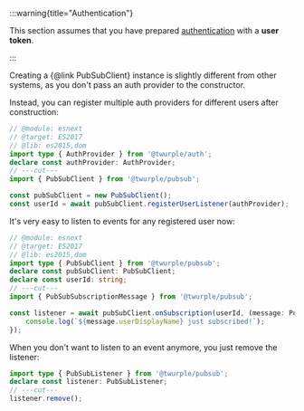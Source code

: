 :::warning{title="Authentication"}

This section assumes that you have prepared [authentication](/docs/auth/) with a **user token**.

:::

Creating a {@link PubSubClient} instance is slightly different from other systems, as you don't pass an auth provider to the constructor.

Instead, you can register multiple auth providers for different users after construction:

```ts twoslash
// @module: esnext
// @target: ES2017
// @lib: es2015,dom
import type { AuthProvider } from '@twurple/auth';
declare const authProvider: AuthProvider;
// ---cut---
import { PubSubClient } from '@twurple/pubsub';

const pubSubClient = new PubSubClient();
const userId = await pubSubClient.registerUserListener(authProvider);
```

It's very easy to listen to events for any registered user now:

```ts twoslash
// @module: esnext
// @target: ES2017
// @lib: es2015,dom
import type { PubSubClient } from '@twurple/pubsub';
declare const pubSubClient: PubSubClient;
declare const userId: string;
// ---cut---
import { PubSubSubscriptionMessage } from '@twurple/pubsub';

const listener = await pubSubClient.onSubscription(userId, (message: PubSubSubscriptionMessage) => {
	console.log(`${message.userDisplayName} just subscribed!`);
});
```

When you don't want to listen to an event anymore, you just remove the listener:

```ts twoslash
import type { PubSubListener } from '@twurple/pubsub';
declare const listener: PubSubListener;
// ---cut---
listener.remove();
```

